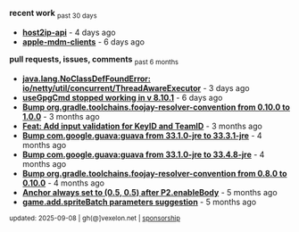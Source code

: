 **recent work** <sub>past 30 days</sub>

  - **[host2ip-api](https://github.com/petarov/host2ip-api)** - 4 days ago
  - **[apple-mdm-clients](https://github.com/petarov/apple-mdm-clients)** - 6 days ago

**pull requests, issues, comments** <sub>past 6 months</sub>

  - **[java.lang.NoClassDefFoundError: io/netty/util/concurrent/ThreadAwareExecutor](https://github.com/jchambers/pushy/issues/1116#issuecomment-3252820064)** - 3 days ago
  - **[useGpgCmd stopped working in v 8.10.1](https://github.com/gradle/gradle/issues/30645#issuecomment-3242259065)** - 6 days ago
  - **[Bump org.gradle.toolchains.foojay-resolver-convention from 0.10.0 to 1.0.0](https://github.com/petarov/apple-mdm-clients/pull/8#issuecomment-2913071243)** - 3 months ago
  - **[Feat: Add input validation for KeyID and TeamID](https://github.com/petarov/apns-push-cmd/pull/14)** - 3 months ago
  - **[Bump com.google.guava:guava from 33.1.0-jre to 33.3.1-jre](https://github.com/petarov/apple-mdm-clients/pull/6#issuecomment-2835049988)** - 4 months ago
  - **[Bump com.google.guava:guava from 33.1.0-jre to 33.4.8-jre](https://github.com/petarov/apple-mdm-clients/pull/3#issuecomment-2834568299)** - 4 months ago
  - **[Bump org.gradle.toolchains.foojay-resolver-convention from 0.8.0 to 0.10.0](https://github.com/petarov/apple-mdm-clients/pull/1#issuecomment-2834560869)** - 4 months ago
  - **[Anchor always set to (0.5, 0.5) after P2.enableBody](https://github.com/phaserjs/phaser/issues/938)** - 5 months ago
  - **[game.add.spriteBatch parameters suggestion](https://github.com/phaserjs/phaser/issues/1000)** - 5 months ago

<sub>updated: 2025-09-08 | gh(@]vexelon.net | [sponsorship](https://liberapay.com/petarov)</sub>